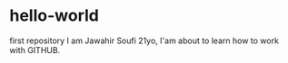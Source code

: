 # hello-world
first repository
I am Jawahir Soufi 21yo, I'am about to learn how to work with GITHUB.
